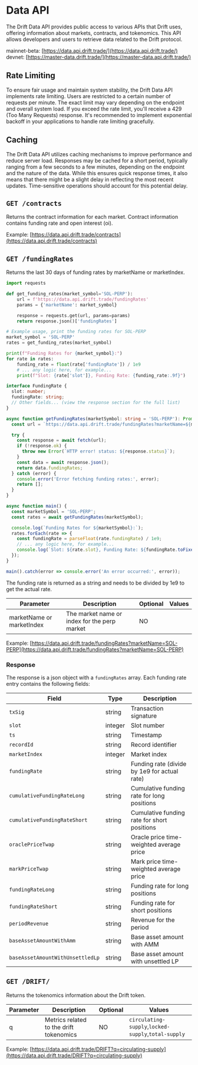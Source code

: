 # Data API 

The Drift Data API provides public access to various APIs that Drift uses, offering information about markets, contracts, and tokenomics. This API allows developers and users to retrieve data related to the Drift protocol.

mainnet-beta: [https://data.api.drift.trade/](https://data.api.drift.trade/)
devnet: [https://master-data.drift.trade/](https://master-data.api.drift.trade/)

## Rate Limiting
To ensure fair usage and maintain system stability, the Drift Data API implements rate limiting. Users are restricted to a certain number of requests per minute. The exact limit may vary depending on the endpoint and overall system load. If you exceed the rate limit, you'll receive a 429 (Too Many Requests) response. It's recommended to implement exponential backoff in your applications to handle rate limiting gracefully.

## Caching
The Drift Data API utilizes caching mechanisms to improve performance and reduce server load. Responses may be cached for a short period, typically ranging from a few seconds to a few minutes, depending on the endpoint and the nature of the data. While this ensures quick response times, it also means that there might be a slight delay in reflecting the most recent updates. Time-sensitive operations should account for this potential delay.

## `GET /contracts`

Returns the contract information for each market. Contract information contains funding rate and open interest (oi).

Example: [https://data.api.drift.trade/contracts](https://data.api.drift.trade/contracts)

## `GET /fundingRates`

Returns the last 30 days of funding rates by marketName or marketIndex.

```python
import requests

def get_funding_rates(market_symbol='SOL-PERP'):
    url = f'https://data.api.drift.trade/fundingRates'
    params = {'marketName': market_symbol}

    response = requests.get(url, params=params)
    return response.json()['fundingRates']

# Example usage, print the funding rates for SOL-PERP
market_symbol = 'SOL-PERP'
rates = get_funding_rates(market_symbol)

print(f"Funding Rates for {market_symbol}:")
for rate in rates:
    funding_rate = float(rate['fundingRate']) / 1e9
    # ... any logic here, for example...
    print(f"Slot: {rate['slot']}, Funding Rate: {funding_rate:.9f}")

```
```typescript
interface FundingRate {
  slot: number;
  fundingRate: string;
  // Other fields... (view the response section for the full list)
}

async function getFundingRates(marketSymbol: string = 'SOL-PERP'): Promise<FundingRate[]> {
  const url = `https://data.api.drift.trade/fundingRates?marketName=${marketSymbol}`;

  try {
    const response = await fetch(url);
    if (!response.ok) {
      throw new Error(`HTTP error! status: ${response.status}`);
    }
    const data = await response.json();
    return data.fundingRates;
  } catch (error) {
    console.error('Error fetching funding rates:', error);
    return [];
  }
}

async function main() {
  const marketSymbol = 'SOL-PERP';
  const rates = await getFundingRates(marketSymbol);

  console.log(`Funding Rates for ${marketSymbol}:`);
  rates.forEach(rate => {
    const fundingRate = parseFloat(rate.fundingRate) / 1e9;
    // ... any logic here, for example...
    console.log(`Slot: ${rate.slot}, Funding Rate: ${fundingRate.toFixed(9)}`);
  });
}

main().catch(error => console.error('An error occurred:', error));
```

<aside class="notice">
The funding rate is returned as a string and needs to be divided by 1e9 to get the actual rate.
</aside>


| Parameter        | Description                                      | Optional | Values                                              |
| ---------------- | ------------------------------------------------ | -------- | --------------------------------------------------- |
| marketName or marketIndex               | The market name or index for the perp market	         | NO       |  |

Example: [https://data.api.drift.trade/fundingRates?marketName=SOL-PERP](https://data.api.drift.trade/fundingRates?marketName=SOL-PERP)

### Response
The response is a json object with a `fundingRates` array. Each funding rate entry contains the following fields:

| Field | Type | Description |
|-------|------|-------------|
| `txSig` | string | Transaction signature |
| `slot` | integer | Slot number |
| `ts` | string | Timestamp |
| `recordId` | string | Record identifier |
| `marketIndex` | integer | Market index |
| `fundingRate` | string | Funding rate (divide by 1e9 for actual rate) |
| `cumulativeFundingRateLong` | string | Cumulative funding rate for long positions |
| `cumulativeFundingRateShort` | string | Cumulative funding rate for short positions |
| `oraclePriceTwap` | string | Oracle price time-weighted average price |
| `markPriceTwap` | string | Mark price time-weighted average price |
| `fundingRateLong` | string | Funding rate for long positions |
| `fundingRateShort` | string | Funding rate for short positions |
| `periodRevenue` | string | Revenue for the period |
| `baseAssetAmountWithAmm` | string | Base asset amount with AMM |
| `baseAssetAmountWithUnsettledLp` | string | Base asset amount with unsettled LP |



## `GET /DRIFT/`

Returns the tokenomics information about the Drift token.

| Parameter        | Description                                      | Optional | Values                                              |
| ---------------- | ------------------------------------------------ | -------- | --------------------------------------------------- |
| q                | Metrics related to the drift tokenomics          | NO       | `circulating-supply`,`locked-supply`,`total-supply` |

Example: [https://data.api.drift.trade/DRIFT?q=circulating-supply](https://data.api.drift.trade/DRIFT?q=circulating-supply)


